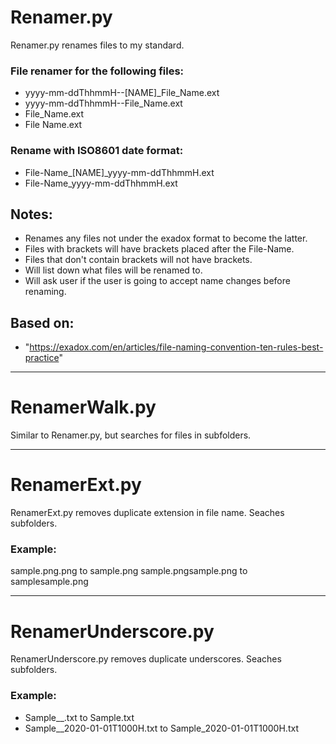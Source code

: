 # Renamer.py
Renamer.py renames files to my standard.
### File renamer for the following files:
- yyyy-mm-ddThhmmH--[NAME]_File_Name.ext
- yyyy-mm-ddThhmmH--File_Name.ext
- File_Name.ext
- File Name.ext

### Rename with ISO8601 date format:
- File-Name_[NAME]_yyyy-mm-ddThhmmH.ext
- File-Name_yyyy-mm-ddThhmmH.ext

## Notes:
- Renames any files not under the exadox format to become the latter.
- Files with brackets will have brackets placed after the File-Name.
- Files that don't contain brackets will not have brackets.
- Will list down what files will be renamed to.
- Will ask user if the user is going to accept name changes before renaming.

## Based on:
- "https://exadox.com/en/articles/file-naming-convention-ten-rules-best-practice"

<hr>

# RenamerWalk.py
Similar to Renamer.py, but searches for files in subfolders.

<hr>

# RenamerExt.py
RenamerExt.py removes duplicate extension in file name. Seaches subfolders.

### Example:
sample.png.png to sample.png
sample.pngsample.png to samplesample.png

<hr>

# RenamerUnderscore.py
RenamerUnderscore.py removes duplicate underscores. Seaches subfolders.

### Example:
- Sample__.txt to Sample.txt
- Sample__2020-01-01T1000H.txt to Sample_2020-01-01T1000H.txt


